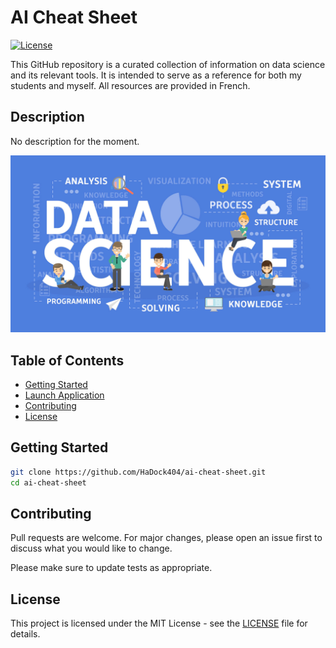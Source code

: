 # AI Cheat Sheet

[![License](https://img.shields.io/badge/license-MIT-blue.svg)](LICENSE)

This GitHub repository is a curated collection of information on data science and its relevant tools. It is intended to serve as a reference for both my students and myself. All resources are provided in French.   

## Description  

No description for the moment.  

![Example1](./documentation/example.jpg)

## Table of Contents

- [Getting Started](#Getting-Started)
- [Launch Application](#Launch-Application)
- [Contributing](#Contributing)
- [License](#License)  

## Getting Started  

```bash
git clone https://github.com/HaDock404/ai-cheat-sheet.git
cd ai-cheat-sheet
```  

## Contributing

Pull requests are welcome. For major changes, please open an issue first
to discuss what you would like to change.

Please make sure to update tests as appropriate.

## License  

This project is licensed under the MIT License - see the [LICENSE](./LICENSE) file for details.